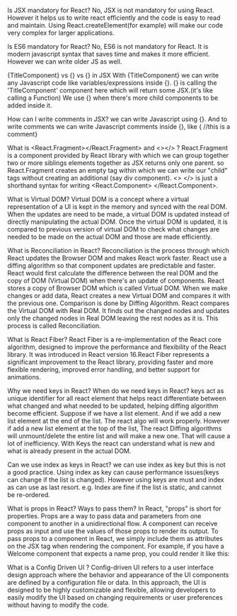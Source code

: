 Is JSX mandatory for React?
    No, JSX is not mandatory for using React. However it helps us to write react efficiently and the code is easy to read and maintain. Using React.createElement(for example) will make our code very complex for larger applications.


Is ES6 mandatory for React?
    No, ES6 is not mandatory for React. It is modern javascript syntax that saves time and makes it more efficient. However we can write older JS as well.


{TitleComponent} vs {<TitleComponent/>} vs {<TitleComponent></TitleComponent>} in JSX
    With {TitleComponent} we can write any Javascript code like variables/expressions inside {}.
    {<TitleComponent />} is calling the 'TitleComponent' component here which will return some JSX.(it's like calling a Function)
    We use {<TitleComponent><TitleComponent/>} when there's more child components to be added inside it.


How can I write comments in JSX?
    we can write Javascript using {}. And to write comments we can write Javascript comments inside {}, like { //this is a comment}


What is <React.Fragment></React.Fragment> and <></> ?
    React.Fragment is a component provided by React library with which we can group together two or more siblings elements together as JSX returns only one parent. so React.Fragment creates an empty tag within which we can write our "child" tags without creating an additional (say div component). <> </> is just a shorthand syntax for writing <React.Component> </React.Component>.


What is Virtual DOM?
    Virtual DOM is a concept where a virtual representation of a UI is kept in the memory and synced with the real DOM. When the updates are need to be made, a virtual DOM is updated instead of directly manipulating the actual DOM. Once the virtual DOM is updated, it is compared to previous version of virtual DOM to check what changes are needed to be made on the actual DOM and those are made efficiently.


What is Reconciliation in React?
    Reconciliation is the process through which React updates the Browser DOM and makes React work faster. React use a diffing algorithm so that component updates are predictable and faster. React would first calculate the difference between the real DOM and the copy of DOM (Virtual DOM) when there's an update of components. React stores a copy of Browser DOM which is called Virtual DOM. When we make changes or add data, React creates a new Virtual DOM and compares it with the previous one. Comparison is done by Diffing Algorithm. React compares the Virtual DOM with Real DOM. It finds out the changed nodes and updates only the changed nodes in Real DOM leaving the rest nodes as it is. This process is called Reconciliation.

What is React Fiber?
    React Fiber is a re-implementation of the React core algorithm, designed to improve the performance and flexibility of the React library. It was introduced in React version 16.React Fiber represents a significant improvement to the React library, providing faster and more flexible rendering, improved error handling, and better support for animations.


Why we need keys in React? When do we need keys in React?
    keys act as unique identifier for all react element that helps react differentiate between what changed and what needed to be updated, helping diffing algorithm become efficient.
    Suppose if we have a list element. And if we add a new list element at the end of the list. The react algo will work properly. However if add a new list element at the top of the list, The react Diffing algorithms will unmount/delete the entire list and will make a new one. That will cause a lot of inefficiency. With Keys the react can understand what is new and what is already present in the actual DOM.


Can we use index as keys in React?
    we can use index as key but this is not a good practice. Using index as key can cause performance issues(keys can change if the list is changed). However using keys are must and index as can use as last resort. e.g. Index are fine if the list is static, and cannot be re-ordered.


What is props in React? Ways to pass them?
    In React, "props" is short for properties. Props are a way to pass data and parameters from one component to another in a unidirectional flow. A component can receive props as input and use the values of those props to render its output.
    To pass props to a component in React, we simply include them as attributes on the JSX tag when rendering the component. For example, if you have a Welcome component that expects a name prop, you could render it like this:
             <Welcome name="Alice" />


What is a Config Driven UI ?
    Config-driven UI refers to a user interface design approach where the behavior and appearance of the UI components are defined by a configuration file or data. In this approach, the UI is designed to be highly customizable and flexible, allowing developers to easily modify the UI based on changing requirements or user preferences without having to modify the code.
